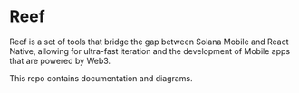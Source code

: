 # Reef

Reef is a set of tools that bridge the gap between Solana Mobile and React Native,
allowing for ultra-fast iteration and the development of Mobile apps that are powered
by Web3.

This repo contains documentation and diagrams.